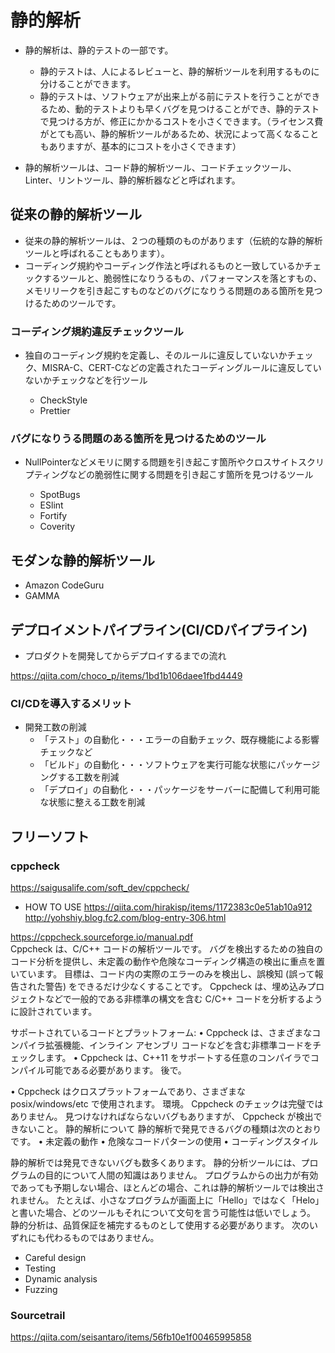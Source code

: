 # 静的解析

- 静的解析は、静的テストの一部です。
    - 静的テストは、人によるレビューと、静的解析ツールを利用するものに分けることができます。
    - 静的テストは、ソフトウェアが出来上がる前にテストを行うことができるため、動的テストよりも早くバグを見つけることができ、静的テストで見つける方が、修正にかかるコストを小さくできます。（ライセンス費がとても高い、静的解析ツールがあるため、状況によって高くなることもありますが、基本的にコストを小さくできます）

- 静的解析ツールは、コード静的解析ツール、コードチェックツール、Linter、リントツール、静的解析器などと呼ばれます。


## 従来の静的解析ツール
- 従来の静的解析ツールは、２つの種類のものがあります（伝統的な静的解析ツールと呼ばれることもあります）。
- コーディング規約やコーディング作法と呼ばれるものと一致しているかチェックするツールと、脆弱性になりうるもの、パフォーマンスを落とすもの、メモリリークを引き起こすものなどのバグになりうる問題のある箇所を見つけるためのツールです。

### コーディング規約違反チェックツール
- 独自のコーディング規約を定義し、そのルールに違反していないかチェック、MISRA-C、CERT-Cなどの定義されたコーディングルールに違反していないかチェックなどを行ツール

    - CheckStyle
    - Prettier

### バグになりうる問題のある箇所を見つけるためのツール
- NullPointerなどメモリに関する問題を引き起こす箇所やクロスサイトスクリプティングなどの脆弱性に関する問題を引き起こす箇所を見つけるツール

    - SpotBugs
    - ESlint
    - Fortify
    - Coverity


## モダンな静的解析ツール

- Amazon CodeGuru
- GAMMA



## デプロイメントパイプライン(CI/CDパイプライン)
- プロダクトを開発してからデプロイするまでの流れ

https://qiita.com/choco_p/items/1bd1b106daee1fbd4449


### CI/CDを導入するメリット
- 開発工数の削減
    - 「テスト」の自動化・・・エラーの自動チェック、既存機能による影響チェックなど
    - 「ビルド」の自動化・・・ソフトウェアを実行可能な状態にパッケージングする工数を削減
    - 「デプロイ」の自動化・・・パッケージをサーバーに配備して利用可能な状態に整える工数を削減



## フリーソフト


### cppcheck
https://saigusalife.com/soft_dev/cppcheck/

- HOW TO USE
https://qiita.com/hirakisp/items/1172383c0e51ab10a912
http://yohshiy.blog.fc2.com/blog-entry-306.html


https://cppcheck.sourceforge.io/manual.pdf  
Cppcheck は、C/C++ コードの解析ツールです。
バグを検出するための独自のコード分析を提供し、未定義の動作や危険なコーディング構造の検出に重点を置いています。
目標は、コード内の実際のエラーのみを検出し、誤検知 (誤って報告された警告) をできるだけ少なくすることです。 Cppcheck は、埋め込みプロジェクトなどで一般的である非標準の構文を含む C/C++ コードを分析するように設計されています。

サポートされているコードとプラットフォーム:
• Cppcheck は、さまざまなコンパイラ拡張機能、インライン アセンブリ コードなどを含む非標準コードをチェックします。
• Cppcheck は、C++11 をサポートする任意のコンパイラでコンパイル可能である必要があります。
後で。

• Cppcheck はクロスプラットフォームであり、さまざまな posix/windows/etc で使用されます。
環境。
Cppcheck のチェックは完璧ではありません。 見つけなければならないバグもありますが、
Cppcheck が検出できないこと。
静的解析について
静的解析で発見できるバグの種類は次のとおりです。
• 未定義の動作
• 危険なコードパターンの使用
• コーディングスタイル


静的解析では発見できないバグも数多くあります。 静的分析ツールには、プログラムの目的について人間の知識はありません。
プログラムからの出力が有効であっても予期しない場合、ほとんどの場合、これは静的解析ツールでは検出されません。
たとえば、小さなプログラムが画面上に「Hello」ではなく「Helo」と書いた場合、どのツールもそれについて文句を言う可能性は低いでしょう。
静的分析は、品質保証を補完するものとして使用する必要があります。
次のいずれにも代わるものではありません。

- Careful design
- Testing
- Dynamic analysis
- Fuzzing


### Sourcetrail
https://qiita.com/seisantaro/items/56fb10e1f00465995858